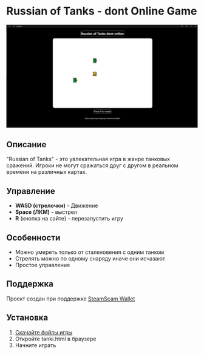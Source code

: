 # Russian of Tanks - dont Online Game

![Game Screenshot](image/image-2.png)

## Описание
"Russian of Tanks" - это увлекательная игра в жанре танковых сражений. Игроки не могут сражаться друг с другом в реальном времени на различных картах.

## Управление
- **WASD (стрелочки)** - Движение
- **Space (ЛКМ)** - выстрел
- **R** (кнопка на сайте) - перезапустить игру

## Особенности
- Можно умереть только от сталкновения с одним танком
- Стрелять можно по одному снаряду иначе они исчазают
- Простое управление

## Поддержка
Проект создан при поддержке [SteamScam Wallet](https://github.com/VSCodium/vscodium)

## Установка
1. [Скачайте файлы игры](https://github.com/r1lUnreal/EasyCode-front-end/tree/main/script/tank)
2. Откройте tanki.html в браузере
3. Начните играть

